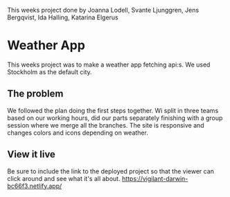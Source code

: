 This weeks project done by Joanna Lodell, Svante Ljunggren, Jens Bergqvist, Ida Halling, Katarina Elgerus 


# Weather App

This weeks project was to make a weather app fetching api:s. 
We used Stockholm as the default city. 


## The problem

We followed the plan doing the first steps together. Wi split in three teams based on our working hours, did our parts separately finishing with a group session where we merge all the branches. 
The site is responsive and changes colors and icons depending on weather.

## View it live

 Be sure to include the link to the deployed project so that the viewer can click around and see what it's all about.
https://vigilant-darwin-bc66f3.netlify.app/
